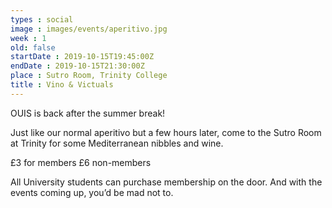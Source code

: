 ```yaml
---
types : social
image : images/events/aperitivo.jpg
week : 1
old: false
startDate : 2019-10-15T19:45:00Z
endDate : 2019-10-15T21:30:00Z
place : Sutro Room, Trinity College
title : Vino & Victuals
---
```


OUIS is back after the summer break!

Just like our normal aperitivo but a few hours later, come to the Sutro Room at Trinity for some Mediterranean nibbles and wine.

£3 for members 
£6 non-members

All University students can purchase membership on the door. And with the events coming up, you’d be mad not to.
